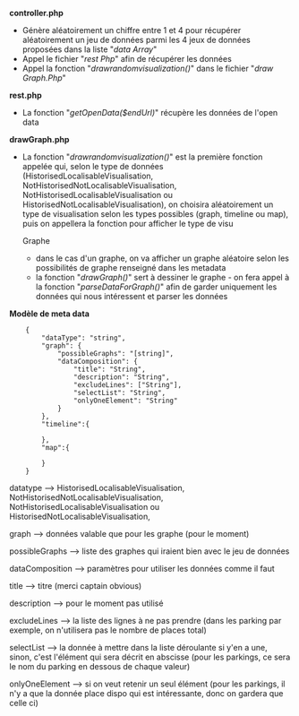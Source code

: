
**controller.php**

- Génère aléatoirement un chiffre entre 1 et 4 pour récupérer aléatoirement un jeu de données parmi les 4 jeux de données proposées dans la liste "_data Array_"
- Appel le fichier "_rest Php_" afin de récupérer les données
- Appel la fonction "_drawrandomvisualization()_" dans le fichier "_draw Graph.Php_"


**rest.php**

- La fonction "_getOpenData($endUrl)_" récupère les données de l'open data 
   
   
**drawGraph.php**

- La fonction "_drawrandomvisualization()_" est la première fonction appelée qui, selon le type de données (HistorisedLocalisableVisualisation, NotHistorisedNotLocalisableVisualisation, NotHistorisedLocalisableVisualisation ou HistorisedNotLocalisableVisualisation), on choisira aléatoirement un type de visualisation selon les types possibles (graph, timeline ou map), puis on appellera la fonction pour afficher le type de visu
    
    Graphe  
    - dans le cas d'un graphe, on va afficher un graphe aléatoire selon les possibilités de graphe renseigné dans les metadata 
    - la fonction "_drawGraph()_" sert à dessiner le graphe - on fera appel à la fonction "_parseDataForGraph()_" afin de garder uniquement les données qui nous intéressent et parser les données
    
 
 

**Modèle de meta data**
        
        {
            "dataType": "string",
            "graph": {
                "possibleGraphs": "[string]",
                "dataComposition": {
                    "title": "String",
                    "description": "String",
                    "excludeLines": ["String"],
                    "selectList": "String",
                    "onlyOneElement": "String"
                }
            },
            "timeline":{
    
            },
            "map":{
    
            }
        }


datatype --> HistorisedLocalisableVisualisation, NotHistorisedNotLocalisableVisualisation, NotHistorisedLocalisableVisualisation ou HistorisedNotLocalisableVisualisation, 

graph --> données valable que pour les graphe (pour le moment)

possibleGraphs --> liste des graphes qui iraient bien avec le jeu de données

dataComposition --> paramètres pour utiliser les données comme il faut

title --> titre (merci captain obvious)

description --> pour le moment pas utilisé

excludeLines --> la liste des lignes à ne pas prendre (dans les parking par exemple, on n'utilisera pas le nombre de places total)

selectList --> la donnée à mettre dans la liste déroulante si y'en a une, sinon, c'est l'élément qui sera décrit en abscisse (pour les parkings, ce sera le nom du parking en dessous de chaque valeur)

onlyOneElement --> si on veut retenir un seul élément (pour les parkings, il n'y a que la donnée place dispo qui est intéressante, donc on gardera que celle ci)




